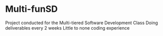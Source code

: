 # Multi-funSD
Project conducted for the Multi-tiered Software Development Class
Doing deliverables every 2 weeks 
Little to none coding experience 
